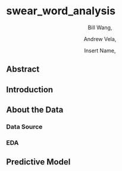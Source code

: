 # swear_word_analysis


<p align="center">
Bill Wang,
</p>

<p align="center">
Andrew Vela,
</p>

<p align="center">
Insert Name,
</p>

## Abstract

## Introduction

## About the Data

### Data Source

### EDA

## Predictive Model
